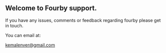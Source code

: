## Welcome to Fourby support.

If you have any issues, comments or feedback regarding fourby please get in touch.

You can email at:

[kemalenver@gmail.com](kemalenver+fourby@gmail.com)
